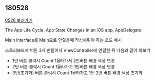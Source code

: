 ## 180528

[0528 보러가기](https://github.com/JhDAT/iOS-development-study/tree/master/0528)

The App Life Cycle, App State Changes in an iOS app, AppDelegate

Main Interface를 Main으로 안줬을때 작성해줘야 하는 코드 예시

스토리보드에 버튼 3개 만들어서 ViewController에 연결한 뒤 다음과 같이 해보기

- 1번 버튼 클릭시 Count 1올라가서 2번버튼 배경 색상 변경
- 2번 버튼 클릭시 Count 1올라가고 1번버튼 배경 색상 변경
- 3번(초기화) 버튼 클릭시 Count 1올라가고 1번 2번 버튼 배경 색상 초기화

